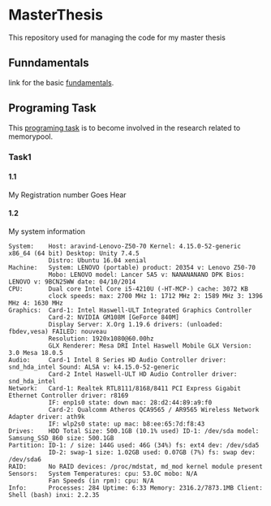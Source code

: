 # MasterThesis
This repository used for managing the code for my master thesis

## Funndamentals
link for the basic [fundamentals](http://pinnecke.info/dl/lectures/pinnecke-ws1920_atdb_docsqljson.pdf).

## Programing Task
This [programing task](https://github.com/protolabs/libcarbon/blob/teaching/atdb/2019/atdb_2019_programming_sheet_pinnecke.pdf) is to become involved in the research related to memorypool.

### Task1
#### 1.1
My Registration number Goes Hear
#### 1.2
My system information 
```
System:    Host: aravind-Lenovo-Z50-70 Kernel: 4.15.0-52-generic x86_64 (64 bit) Desktop: Unity 7.4.5
           Distro: Ubuntu 16.04 xenial
Machine:   System: LENOVO (portable) product: 20354 v: Lenovo Z50-70
           Mobo: LENOVO model: Lancer 5A5 v: NANANANANO DPK Bios: LENOVO v: 9BCN25WW date: 04/10/2014
CPU:       Dual core Intel Core i5-4210U (-HT-MCP-) cache: 3072 KB 
           clock speeds: max: 2700 MHz 1: 1712 MHz 2: 1589 MHz 3: 1396 MHz 4: 1630 MHz
Graphics:  Card-1: Intel Haswell-ULT Integrated Graphics Controller
           Card-2: NVIDIA GM108M [GeForce 840M]
           Display Server: X.Org 1.19.6 drivers: (unloaded: fbdev,vesa) FAILED: nouveau
           Resolution: 1920x1080@60.00hz
           GLX Renderer: Mesa DRI Intel Haswell Mobile GLX Version: 3.0 Mesa 18.0.5
Audio:     Card-1 Intel 8 Series HD Audio Controller driver: snd_hda_intel Sound: ALSA v: k4.15.0-52-generic
           Card-2 Intel Haswell-ULT HD Audio Controller driver: snd_hda_intel
Network:   Card-1: Realtek RTL8111/8168/8411 PCI Express Gigabit Ethernet Controller driver: r8169
           IF: enp1s0 state: down mac: 28:d2:44:89:a9:f0
           Card-2: Qualcomm Atheros QCA9565 / AR9565 Wireless Network Adapter driver: ath9k
           IF: wlp2s0 state: up mac: b8:ee:65:7d:f8:43
Drives:    HDD Total Size: 500.1GB (10.1% used) ID-1: /dev/sda model: Samsung_SSD_860 size: 500.1GB
Partition: ID-1: / size: 144G used: 46G (34%) fs: ext4 dev: /dev/sda5
           ID-2: swap-1 size: 1.02GB used: 0.07GB (7%) fs: swap dev: /dev/sda6
RAID:      No RAID devices: /proc/mdstat, md_mod kernel module present
Sensors:   System Temperatures: cpu: 53.0C mobo: N/A
           Fan Speeds (in rpm): cpu: N/A
Info:      Processes: 284 Uptime: 6:33 Memory: 2316.2/7873.1MB Client: Shell (bash) inxi: 2.2.35 

```
